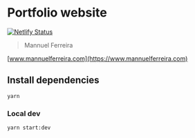 # Portfolio website

[![Netlify Status](https://api.netlify.com/api/v1/badges/a5dafb09-b1e0-4043-868d-3303b92ada5c/deploy-status)](https://app.netlify.com/sites/mannuelferreira/deploys)

> Mannuel Ferreira

[www.mannuelferreira.com](https://www.mannuelferreira.com)

## Install dependencies

```
yarn
```

### Local dev

```
yarn start:dev
```
